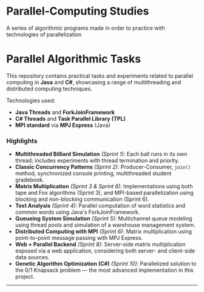 # Parallel-Computing Studies

A series of algorithmic programs made in order to practice with technologies of parallelization

# Parallel Algorithmic Tasks

This repository contains practical tasks and experiments related to parallel computing in **Java** and **C#**, showcasing a range of multithreading and distributed computing techniques. 

Technologies used:
- **Java Threads** and **ForkJoinFramework**
- **C# Threads** and **Task Parallel Library (TPL)**
- **MPI standard** via **MPJ Express** (Java)

### Highlights

- **Multithreaded Billiard Simulation** *(Sprint 1)*: Each ball runs in its own thread; includes experiments with thread termination and priority.
- **Classic Concurrency Patterns** *(Sprint 2)*: Producer-Consumer, `join()` method, synchronized console printing, multithreaded student gradebook.
- **Matrix Multiplication** *(Sprint 3 & Sprint 6)*: Implementations using both tape and Fox algorithms (Sprint 3), and MPI-based parallelization using blocking and non-blocking communication (Sprint 6).
- **Text Analysis** *(Sprint 4)*: Parallel computation of word statistics and common words using Java's ForkJoinFramework.
- **Queueing System Simulation** *(Sprint 5)*: Multichannel queue modeling using thread pools and simulation of a warehouse management system.
- **Distributed Computing with MPI** *(Sprint 6)*: Matrix multiplication using point-to-point message passing with MPJ Express.
- **Web + Parallel Backend** *(Sprint 8)*: Server-side matrix multiplication exposed via a web application, considering both server- and client-side data sources.
- **Genetic Algorithm Optimization (C#)** *(Sprint 10)*: Parallelized solution to the 0/1 Knapsack problem — the most advanced implementation in this project.

---
